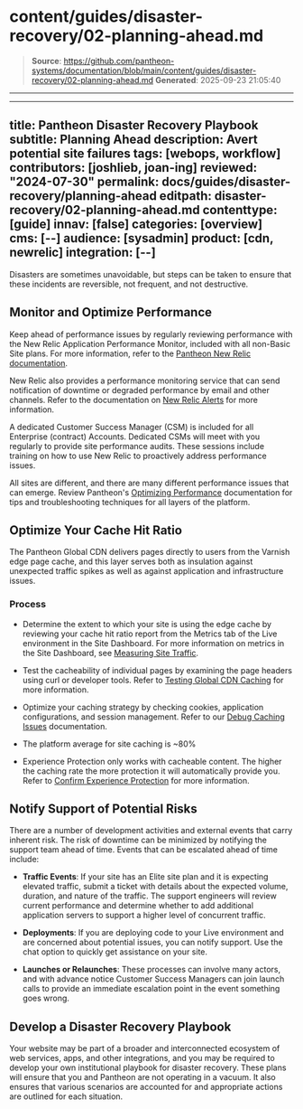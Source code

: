 # content/guides/disaster-recovery/02-planning-ahead.md

> **Source**: https://github.com/pantheon-systems/documentation/blob/main/content/guides/disaster-recovery/02-planning-ahead.md
> **Generated**: 2025-09-23 21:05:40

---

---
title: Pantheon Disaster Recovery Playbook
subtitle: Planning Ahead
description: Avert potential site failures
tags: [webops, workflow]
contributors: [joshlieb, joan-ing]
reviewed: "2024-07-30"
permalink: docs/guides/disaster-recovery/planning-ahead
editpath: disaster-recovery/02-planning-ahead.md
contenttype: [guide]
innav: [false]
categories: [overview]
cms: [--]
audience: [sysadmin]
product: [cdn, newrelic]
integration: [--]
---


Disasters are sometimes unavoidable, but steps can be taken to ensure that these incidents are reversible, not frequent, and not destructive.

## Monitor and Optimize Performance

Keep ahead of performance issues by regularly reviewing performance with the New Relic Application Performance Monitor, included with all non-Basic Site plans. For more information, refer to the [Pantheon New Relic documentation](/guides/new-relic).

New Relic also provides a performance monitoring service that can send notification of downtime or degraded performance by email and other channels. Refer to the documentation on [New Relic Alerts](https://docs.newrelic.com/docs/alerts-applied-intelligence/overview/) for more information.

A dedicated Customer Success Manager (CSM) is included for all Enterprise (contract) Accounts. Dedicated CSMs will meet with you regularly to provide site performance audits. These sessions include training on how to use New Relic to proactively address performance issues.

All sites are different, and there are many different performance issues that can emerge. Review Pantheon's [Optimizing Performance](/performance) documentation for tips and troubleshooting techniques for all layers of the platform.

## Optimize Your Cache Hit Ratio

The Pantheon Global CDN delivers pages directly to users from the Varnish edge page cache, and this layer serves both as insulation against unexpected traffic spikes as well as against application and infrastructure issues.

### Process

* Determine the extent to which your site is using the edge cache by reviewing your cache hit ratio report from the Metrics tab of the Live environment in the Site Dashboard. For more information on metrics in the Site Dashboard, see [Measuring Site Traffic](/guides/account-mgmt/traffic).

* Test the cacheability of individual pages by examining the page headers using curl or developer tools. Refer to [Testing Global CDN Caching](/guides/global-cdn/test-global-cdn-caching) for more information.

* Optimize your caching strategy by checking cookies, application configurations, and session management. Refer to our [Debug Caching Issues](/debug-cache) documentation.

* The platform average for site caching is ~80%

* Experience Protection only works with cacheable content. The higher the caching rate the more protection it will automatically provide you. Refer to [Confirm Experience Protection](/guides/global-cdn/experience-protection) for more information.

## Notify Support of Potential Risks

There are a number of development activities and external events that carry inherent risk. The risk of downtime can be minimized by notifying the support team ahead of time. Events that can be escalated ahead of time include:

* **Traffic Events**: If your site has an Elite site plan and it is expecting elevated traffic, submit a ticket with details about the expected volume, duration, and nature of the traffic. The support engineers will review current performance and determine whether to add additional application servers to support a higher level of concurrent traffic.

* **Deployments**: If you are deploying code to your Live environment and are concerned about potential issues, you can notify support. Use the chat option to quickly get assistance on your site.

* **Launches or Relaunches**: These processes can involve many actors, and with advance notice Customer Success Managers can join launch calls to provide an immediate escalation point in the event something goes wrong.

## Develop a Disaster Recovery Playbook

Your website may be part of a broader and interconnected ecosystem of web services, apps, and other integrations, and you may be required to develop your own institutional playbook for disaster recovery. These plans will ensure that you and Pantheon are not operating in a vacuum. It also ensures that various scenarios are accounted for and appropriate actions are outlined for each situation.
